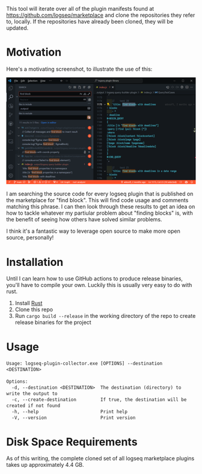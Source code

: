 This tool will iterate over all of the plugin manifests found at https://github.com/logseq/marketplace and
clone the repositories they refer to, locally. If the repositories have already been cloned, they will be updated.

# Motivation

Here's a motivating screenshot, to illustrate the use of this:

![Example Usage in VSCode](example_usage.png)

I am searching the source code for every logseq plugin that is published on the marketplace for "find block". This will find
code usage and comments matching this phrase. I can then look through these results to get an idea on how to tackle whatever my
partiular problem about "finding blocks" is, with the benefit of seeing how others have solved similar problems. 

I think it's a fantastic way to leverage open source to make more open source, personally!

# Installation

Until I can learn how to use GitHub actions to produce release binaries, you'll have to compile your own. Luckily this is usually very easy to do with rust.

1. Install [Rust](https://www.rust-lang.org/tools/install)
2. Clone this repo
3. Run `cargo build --release` in the working directory of the repo to create release binaries for the project

# Usage
```
Usage: logseq-plugin-collector.exe [OPTIONS] --destination <DESTINATION>

Options:
  -d, --destination <DESTINATION>  The destination (directory) to write the output to
  -c, --create-destination         If true, the destination will be created if not found
  -h, --help                       Print help
  -V, --version                    Print version
```


# Disk Space Requirements

As of this writing, the complete cloned set of all logseq marketplace plugins takes up approximately 4.4 GB.
